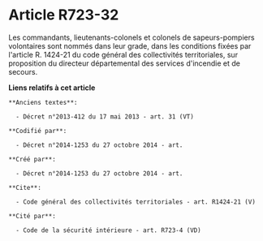 # Article R723-32

Les commandants, lieutenants-colonels et colonels de sapeurs-pompiers volontaires sont nommés dans leur grade, dans les
conditions fixées par l'article R. 1424-21 du code général des collectivités territoriales, sur proposition du directeur
départemental des services d'incendie et de secours.

**Liens relatifs à cet article**

	**Anciens textes**:

	  - Décret n°2013-412 du 17 mai 2013 - art. 31 (VT)

	**Codifié par**:

	  - Décret n°2014-1253 du 27 octobre 2014 - art.

	**Créé par**:

	  - Décret n°2014-1253 du 27 octobre 2014 - art.

	**Cite**:

	  - Code général des collectivités territoriales - art. R1424-21 (V)

	**Cité par**:

	  - Code de la sécurité intérieure - art. R723-4 (VD)
